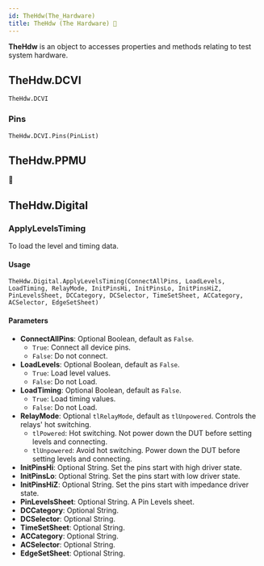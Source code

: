 ```yaml
---
id: TheHdw(The_Hardware)
title: TheHdw (The Hardware) 🚧
---
```


**TheHdw** is an object to accesses properties and methods relating to test system hardware.

## TheHdw.DCVI

```vbscript
TheHdw.DCVI
```

### Pins

```vbscript
TheHdw.DCVI.Pins(PinList)
```

## TheHdw.PPMU

🚧

## TheHdw.Digital

### ApplyLevelsTiming

To load the level and timing data.

#### Usage

```vbscript
TheHdw.Digital.ApplyLevelsTiming(ConnectAllPins, LoadLevels, LoadTiming, RelayMode, InitPinsHi, InitPinsLo, InitPinsHiZ, PinLevelsSheet, DCCategory, DCSelector, TimeSetSheet, ACCategory, ACSelector, EdgeSetSheet)
```

#### Parameters

- **ConnectAllPins**: Optional Boolean, default as `False`.
  - `True`: Connect all device pins.
  - `False`: Do not connect.
- **LoadLevels**: Optional Boolean, default as `False`.
  - `True`: Load level values.
  - `False`: Do not Load.
- **LoadTiming**: Optional Boolean, default as `False`.
  - `True`: Load timing values.
  - `False`: Do not Load.
- **RelayMode**: Optional `tlRelayMode`, default as `tlUnpowered`. Controls the relays' hot switching.
  - `tlPowered`: Hot switching. Not power down the DUT before setting levels and connecting.
  - `tlUnpowered`: Avoid hot switching. Power down the DUT before setting levels and connecting.
- **InitPinsHi**: Optional String. Set the pins start with high driver state.
- **InitPinsLo**: Optional String. Set the pins start with low driver state.
- **InitPinsHiZ**: Optional String. Set the pins start with impedance driver state.
- **PinLevelsSheet**: Optional String. A Pin Levels sheet.
- **DCCategory**: Optional String.
- **DCSelector**: Optional String.
- **TimeSetSheet**: Optional String.
- **ACCategory**: Optional String.
- **ACSelector**: Optional String.
- **EdgeSetSheet**: Optional String.
